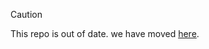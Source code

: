 > [!CAUTION]
> This repo is out of date. we have moved [here](https://github.com/PeteZah-Games/PeteZahGames).
